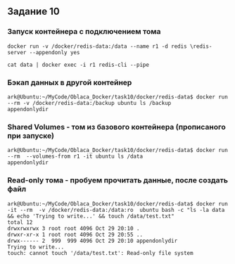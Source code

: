## Задание 10

### Запуск контейнера с подключением тома
`docker run -v /docker/redis-data:/data --name r1 -d redis \redis-server --appendonly yes`

`cat data | docker exec -i r1 redis-cli --pipe`

### Бэкап данных в другой контейнер
```
ark@Ubuntu:~/MyCode/Oblaca_Docker/task10/docker/redis-data$ docker run --rm -v /docker/redis-data:/backup ubuntu ls /backup
appendonlydir
```

### Shared Volumes - том из базового контейнера (прописаного при запуске)
```
ark@Ubuntu:~/MyCode/Oblaca_Docker/task10/docker/redis-data$ docker run --rm  --volumes-from r1 -it ubuntu ls /data
appendonlydir
```
### Read-only тома - пробуем прочитать данные, после создать файл
```
ark@Ubuntu:~/MyCode/Oblaca_Docker/task10/docker/redis-data$ docker run -it --rm  -v /docker/redis-data:/data:ro  ubuntu bash -c "ls -la data && echo 'Trying to write...' && touch /data/test.txt"
total 12
drwxrwxrwx 3 root root 4096 Oct 29 20:10 .
drwxr-xr-x 1 root root 4096 Oct 29 20:55 ..
drwx------ 2  999  999 4096 Oct 29 20:10 appendonlydir
Trying to write...
touch: cannot touch '/data/test.txt': Read-only file system
```